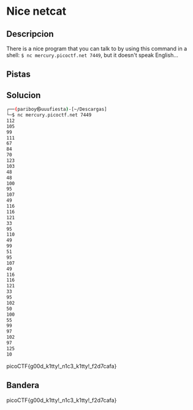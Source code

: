 
# Nice netcat
## Descripcion
There is a nice program that you can talk to by using this command in a shell: `$ nc mercury.picoctf.net 7449`, but it doesn't speak English...
## Pistas

## Solucion
``` bash
┌──(pariboy㉿uuufiesta)-[~/Descargas]
└─$ nc mercury.picoctf.net 7449
112 
105 
99 
111 
67 
84 
70 
123 
103 
48 
48 
100 
95 
107 
49 
116 
116 
121 
33 
95 
110 
49 
99 
51 
95 
107 
49 
116 
116 
121 
33 
95 
102 
50 
100 
55 
99 
97 
102 
97 
125 
10 


```
picoCTF{g00d_k1tty!_n1c3_k1tty!_f2d7cafa}
## Bandera
picoCTF{g00d_k1tty!_n1c3_k1tty!_f2d7cafa}